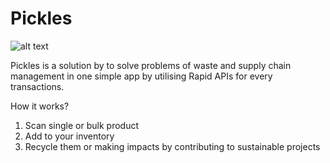 # Pickles

![alt text](https://www.rapyd.net/wp-content/uploads/2019/10/Screen-Shot-2020-05-27-at-9.23.21-AM.png)

Pickles is a solution by to solve problems of waste and supply chain management in one simple app by utilising Rapid APIs for every transactions.

How it works?
1. Scan single or bulk product
2. Add to your inventory
3. Recycle them or making impacts by contributing to sustainable projects
